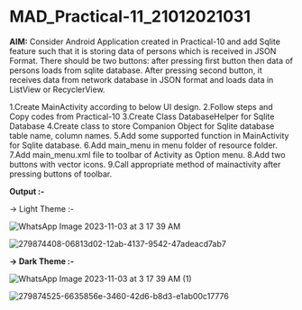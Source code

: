 # MAD_Practical-11_21012021031

<b>AIM:</b> Consider Android Application created in Practical-10 and add Sqlite feature such that it is storing data of persons which is received in JSON Format.
There should be two buttons: after pressing first button then data of persons loads from sqlite database. After pressing second button, it receives data
from network database in JSON format and loads data in ListView or RecyclerView.

1.Create MainActivity according to below UI design. 2.Follow steps and Copy codes from Practical-10 3.Create Class DatabaseHelper for Sqlite Database 
4.Create class to store Companion Object for Sqlite database table name, column names. 5.Add some supported function in MainActivity for Sqlite database.
6.Add main_menu in menu folder of resource folder. 7.Add main_menu.xml file to toolbar of Activity as Option menu. 8.Add two buttons with vector icons. 
9.Call appropriate method of mainactivity after pressing buttons of toolbar.

<b>Output :-</b>
 
<b></b>-> Light Theme :-</b>

![WhatsApp Image 2023-11-03 at 3 17 39 AM](https://github.com/Harshil-Ghadiya/MAD_Practical-11_21012021031/assets/122811629/b6ec7080-942a-4946-92fe-931cb8706823)



![279874408-06813d02-12ab-4137-9542-47adeacd7ab7](https://github.com/Harshil-Ghadiya/MAD_Practical-11_21012021031/assets/122811629/29e9a2bf-b750-4cba-8ca2-ec8956dcf203)



<b>-> Dark Theme :-</b>

![WhatsApp Image 2023-11-03 at 3 17 39 AM (1)](https://github.com/Harshil-Ghadiya/MAD_Practical-11_21012021031/assets/122811629/f8b9bb78-b8e9-45b9-a51c-d17d63cb070a)




![279874525-6635856e-3460-42d6-b8d3-e1ab00c17776](https://github.com/Harshil-Ghadiya/MAD_Practical-11_21012021031/assets/122811629/743f74a9-d001-4c9d-8b58-4d36e688adc3)







